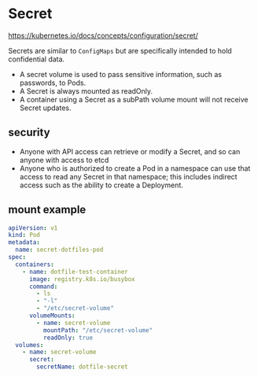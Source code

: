 # Secret
https://kubernetes.io/docs/concepts/configuration/secret/

Secrets are similar to `ConfigMaps` but are specifically intended to hold confidential data.

- A secret volume is used to pass sensitive information, such as passwords, to Pods.
- A Secret is always mounted as readOnly.
- A container using a Secret as a subPath volume mount will not receive Secret updates.

## security 
- Anyone with API access can retrieve or modify a Secret, and so can anyone with access to etcd
- Anyone who is authorized to create a Pod in a namespace can use that access to read any Secret in that namespace; this includes indirect access such as the ability to create a Deployment.

## mount example 
```yaml
apiVersion: v1
kind: Pod
metadata:
  name: secret-dotfiles-pod
spec:
  containers:
    - name: dotfile-test-container
      image: registry.k8s.io/busybox
      command:
        - ls
        - "-l"
        - "/etc/secret-volume"
      volumeMounts:
        - name: secret-volume          
          mountPath: "/etc/secret-volume"
          readOnly: true
  volumes:
    - name: secret-volume
      secret:
        secretName: dotfile-secret
```
